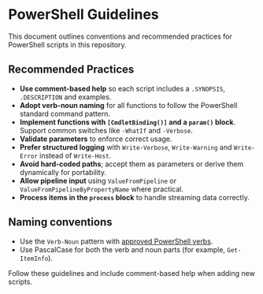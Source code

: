 # PowerShell Guidelines

This document outlines conventions and recommended practices for PowerShell scripts in this repository.

## Recommended Practices

- **Use comment-based help** so each script includes a `.SYNOPSIS`, `.DESCRIPTION` and examples.
- **Adopt verb-noun naming** for all functions to follow the PowerShell standard command pattern.
- **Implement functions with `[CmdletBinding()]` and a `param()` block**. Support common switches like `-WhatIf` and `-Verbose`.
- **Validate parameters** to enforce correct usage.
- **Prefer structured logging** with `Write-Verbose`, `Write-Warning` and `Write-Error` instead of `Write-Host`.
- **Avoid hard-coded paths**; accept them as parameters or derive them dynamically for portability.
- **Allow pipeline input** using `ValueFromPipeline` or `ValueFromPipelineByPropertyName` where practical.
- **Process items in the `process` block** to handle streaming data correctly.

## Naming conventions

- Use the `Verb-Noun` pattern with [approved PowerShell verbs](https://learn.microsoft.com/en-us/powershell/module/microsoft.powershell.core/about/about_Verbs).
- Use PascalCase for both the verb and noun parts (for example, `Get-ItemInfo`).

Follow these guidelines and include comment-based help when adding new scripts.
